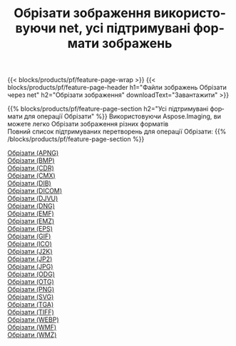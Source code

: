 ﻿---
title: Обрiзати зображення використовуючи net, усі підтримувані формати зображень 
weight: 3920
url: /uk/net/crop 
lang: uk
langdirlevel: 2
locales: zh-hans,ja,it,ru,de,es,fr,nl,id,lt,pl,pt,vi,tr,ko,zh-hant,ar,hi,th,sv,cs,uk,he
description: Використовуючи Aspose.Imaging, ви можете легко Обрiзати зображення використовуючи  net
---

{{< blocks/products/pf/feature-page-wrap >}}
{{< blocks/products/pf/feature-page-header h1="Файли зображень Обрiзати через net" h2="Обрiзати зображення" downloadText="Завантажити" >}}


{{% blocks/products/pf/feature-page-section  h2="Усі підтримувані формати для операції Обрiзати" %}}
Використовуючи Aspose.Imaging, ви можете легко Обрiзати зображення різних форматів
<br/>
Повний список підтримуваних перетворень для операції Обрiзати:
{{% /blocks/products/pf/feature-page-section %}}
<div class="container-fluid productfamilypage bg-gray">
    <div class="convertypes bg-gray agp-content section">
        <div class="container">
		<div class="row other-converters">
		    <div class='col-md-2 other-converter remove-lp remove-rp'><a href="/imaging/uk/net/crop/apng" >Обрiзати (APNG)</a></div><div class='col-md-2 other-converter remove-lp remove-rp'><a href="/imaging/uk/net/crop/bmp" >Обрiзати (BMP)</a></div><div class='col-md-2 other-converter remove-lp remove-rp'><a href="/imaging/uk/net/crop/cdr" >Обрiзати (CDR)</a></div><div class='col-md-2 other-converter remove-lp remove-rp'><a href="/imaging/uk/net/crop/cmx" >Обрiзати (CMX)</a></div><div class='col-md-2 other-converter remove-lp remove-rp'><a href="/imaging/uk/net/crop/dib" >Обрiзати (DIB)</a></div><div class='col-md-2 other-converter remove-lp remove-rp'><a href="/imaging/uk/net/crop/dicom" >Обрiзати (DICOM)</a></div><div class='col-md-2 other-converter remove-lp remove-rp'><a href="/imaging/uk/net/crop/djvu" >Обрiзати (DJVU)</a></div><div class='col-md-2 other-converter remove-lp remove-rp'><a href="/imaging/uk/net/crop/dng" >Обрiзати (DNG)</a></div><div class='col-md-2 other-converter remove-lp remove-rp'><a href="/imaging/uk/net/crop/emf" >Обрiзати (EMF)</a></div><div class='col-md-2 other-converter remove-lp remove-rp'><a href="/imaging/uk/net/crop/emz" >Обрiзати (EMZ)</a></div><div class='col-md-2 other-converter remove-lp remove-rp'><a href="/imaging/uk/net/crop/eps" >Обрiзати (EPS)</a></div><div class='col-md-2 other-converter remove-lp remove-rp'><a href="/imaging/uk/net/crop/gif" >Обрiзати (GIF)</a></div><div class='col-md-2 other-converter remove-lp remove-rp'><a href="/imaging/uk/net/crop/ico" >Обрiзати (ICO)</a></div><div class='col-md-2 other-converter remove-lp remove-rp'><a href="/imaging/uk/net/crop/j2k" >Обрiзати (J2K)</a></div><div class='col-md-2 other-converter remove-lp remove-rp'><a href="/imaging/uk/net/crop/jp2" >Обрiзати (JP2)</a></div><div class='col-md-2 other-converter remove-lp remove-rp'><a href="/imaging/uk/net/crop/jpg" >Обрiзати (JPG)</a></div><div class='col-md-2 other-converter remove-lp remove-rp'><a href="/imaging/uk/net/crop/odg" >Обрiзати (ODG)</a></div><div class='col-md-2 other-converter remove-lp remove-rp'><a href="/imaging/uk/net/crop/otg" >Обрiзати (OTG)</a></div><div class='col-md-2 other-converter remove-lp remove-rp'><a href="/imaging/uk/net/crop/png" >Обрiзати (PNG)</a></div><div class='col-md-2 other-converter remove-lp remove-rp'><a href="/imaging/uk/net/crop/svg" >Обрiзати (SVG)</a></div><div class='col-md-2 other-converter remove-lp remove-rp'><a href="/imaging/uk/net/crop/tga" >Обрiзати (TGA)</a></div><div class='col-md-2 other-converter remove-lp remove-rp'><a href="/imaging/uk/net/crop/tiff" >Обрiзати (TIFF)</a></div><div class='col-md-2 other-converter remove-lp remove-rp'><a href="/imaging/uk/net/crop/webp" >Обрiзати (WEBP)</a></div><div class='col-md-2 other-converter remove-lp remove-rp'><a href="/imaging/uk/net/crop/wmf" >Обрiзати (WMF)</a></div><div class='col-md-2 other-converter remove-lp remove-rp'><a href="/imaging/uk/net/crop/wmz" >Обрiзати (WMZ)</a></div>
                </div>
        </div>
    </div>
</div>
<br/>
